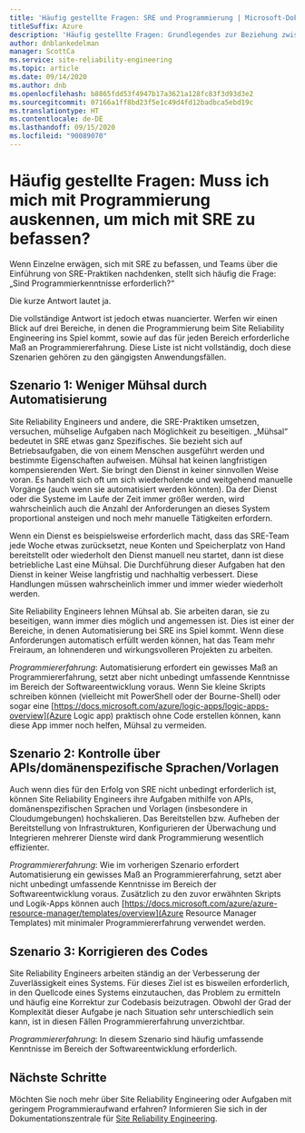 ```yaml
---
title: 'Häufig gestellte Fragen: SRE und Programmierung | Microsoft-Dokumentation'
titleSuffix: Azure
description: 'Häufig gestellte Fragen: Grundlegendes zur Beziehung zwischen SRE (Site Reliability Engineering) und Programmierung'
author: dnblankedelman
manager: ScottCa
ms.service: site-reliability-engineering
ms.topic: article
ms.date: 09/14/2020
ms.author: dnb
ms.openlocfilehash: b8865fdd53f4947b17a3621a128fc83f3d93d3e2
ms.sourcegitcommit: 07166a1ff8bd23f5e1c49d4fd12badbca5ebd19c
ms.translationtype: HT
ms.contentlocale: de-DE
ms.lasthandoff: 09/15/2020
ms.locfileid: "90089070"
---
```

# <a name="frequently-asked-questions-do-i-need-to-know-how-to-code-to-get-involved-with-sre"></a>Häufig gestellte Fragen: Muss ich mich mit Programmierung auskennen, um mich mit SRE zu befassen?

Wenn Einzelne erwägen, sich mit SRE zu befassen, und Teams über die Einführung von SRE-Praktiken nachdenken, stellt sich häufig die Frage: „Sind Programmierkenntnisse erforderlich?“

Die kurze Antwort lautet ja. 

Die vollständige Antwort ist jedoch etwas nuancierter. Werfen wir einen Blick auf drei Bereiche, in denen die Programmierung beim Site Reliability Engineering ins Spiel kommt, sowie auf das für jeden Bereich erforderliche Maß an Programmiererfahrung. Diese Liste ist nicht vollständig, doch diese Szenarien gehören zu den gängigsten Anwendungsfällen.

## <a name="scenario-1-removing-toil-through-automation"></a>Szenario 1: Weniger Mühsal durch Automatisierung

Site Reliability Engineers und andere, die SRE-Praktiken umsetzen, versuchen, mühselige Aufgaben nach Möglichkeit zu beseitigen. „Mühsal“ bedeutet in SRE etwas ganz Spezifisches. Sie bezieht sich auf Betriebsaufgaben, die von einem Menschen ausgeführt werden und bestimmte Eigenschaften aufweisen. Mühsal hat keinen langfristigen kompensierenden Wert. Sie bringt den Dienst in keiner sinnvollen Weise voran. Es handelt sich oft um sich wiederholende und weitgehend manuelle Vorgänge (auch wenn sie automatisiert werden könnten). Da der Dienst oder die Systeme im Laufe der Zeit immer größer werden, wird wahrscheinlich auch die Anzahl der Anforderungen an dieses System proportional ansteigen und noch mehr manuelle Tätigkeiten erfordern.

Wenn ein Dienst es beispielsweise erforderlich macht, dass das SRE-Team jede Woche etwas zurücksetzt, neue Konten und Speicherplatz von Hand bereitstellt oder wiederholt den Dienst manuell neu startet, dann ist diese betriebliche Last eine Mühsal. Die Durchführung dieser Aufgaben hat den Dienst in keiner Weise langfristig und nachhaltig verbessert. Diese Handlungen müssen wahrscheinlich immer und immer wieder wiederholt werden.

Site Reliability Engineers lehnen Mühsal ab. Sie arbeiten daran, sie zu beseitigen, wann immer dies möglich und angemessen ist. Dies ist einer der Bereiche, in denen Automatisierung bei SRE ins Spiel kommt. Wenn diese Anforderungen automatisch erfüllt werden können, hat das Team mehr Freiraum, an lohnenderen und wirkungsvolleren Projekten zu arbeiten.

*Programmiererfahrung*: Automatisierung erfordert ein gewisses Maß an Programmiererfahrung, setzt aber nicht unbedingt umfassende Kenntnisse im Bereich der Softwareentwicklung voraus. Wenn Sie kleine Skripts schreiben können (vielleicht mit PowerShell oder der Bourne-Shell) oder sogar eine [https://docs.microsoft.com/azure/logic-apps/logic-apps-overview](Azure Logic app) praktisch ohne Code erstellen können, kann diese App immer noch helfen, Mühsal zu vermeiden.

## <a name="scenario-2-control-through-apisdomain-specific-languages-dslstemplates"></a>Szenario 2: Kontrolle über APIs/domänenspezifische Sprachen/Vorlagen

Auch wenn dies für den Erfolg von SRE nicht unbedingt erforderlich ist, können Site Reliability Engineers ihre Aufgaben mithilfe von APIs, domänenspezifischen Sprachen und Vorlagen (insbesondere in Cloudumgebungen) hochskalieren. Das Bereitstellen bzw. Aufheben der Bereitstellung von Infrastrukturen, Konfigurieren der Überwachung und Integrieren mehrerer Dienste wird dank Programmierung wesentlich effizienter.

*Programmiererfahrung*: Wie im vorherigen Szenario erfordert Automatisierung ein gewisses Maß an Programmiererfahrung, setzt aber nicht unbedingt umfassende Kenntnisse im Bereich der Softwareentwicklung voraus. Zusätzlich zu den zuvor erwähnten Skripts und Logik-Apps können auch [https://docs.microsoft.com/azure/azure-resource-manager/templates/overview](Azure Resource Manager Templates) mit minimaler Programmiererfahrung verwendet werden.

## <a name="scenario-3-fixing-the-code"></a>Szenario 3: Korrigieren des Codes

Site Reliability Engineers arbeiten ständig an der Verbesserung der Zuverlässigkeit eines Systems. Für dieses Ziel ist es bisweilen erforderlich, in den Quellcode eines Systems einzutauchen, das Problem zu ermitteln und häufig eine Korrektur zur Codebasis beizutragen. Obwohl der Grad der Komplexität dieser Aufgabe je nach Situation sehr unterschiedlich sein kann, ist in diesen Fällen Programmiererfahrung unverzichtbar.

*Programmiererfahrung*: In diesem Szenario sind häufig umfassende Kenntnisse im Bereich der Softwareentwicklung erforderlich.


## <a name="next-steps"></a>Nächste Schritte

Möchten Sie noch mehr über Site Reliability Engineering oder Aufgaben mit geringem Programmieraufwand erfahren? Informieren Sie sich in der Dokumentationszentrale für [Site Reliability Engineering](../index.yml).
